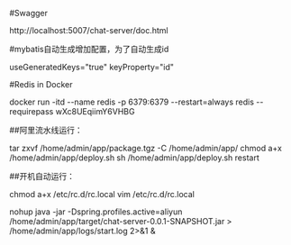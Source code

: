 #Swagger

http://localhost:5007/chat-server/doc.html

#mybatis自动生成增加配置，为了自动生成id

useGeneratedKeys="true" keyProperty="id"

#Redis in Docker

docker run -itd --name redis -p 6379:6379 --restart=always redis --requirepass wXc8UEqiimY6VHBG

##阿里流水线运行：

tar zxvf /home/admin/app/package.tgz -C /home/admin/app/
chmod a+x /home/admin/app/deploy.sh
sh /home/admin/app/deploy.sh restart

##开机自动运行：

chmod a+x /etc/rc.d/rc.local
vim /etc/rc.d/rc.local

nohup java -jar -Dspring.profiles.active=aliyun /home/admin/app/target/chat-server-0.0.1-SNAPSHOT.jar > /home/admin/app/logs/start.log  2>&1 &

